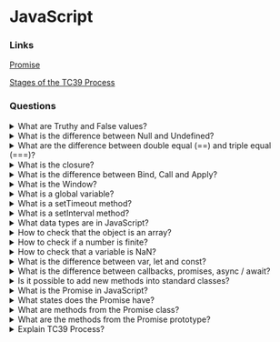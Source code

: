 # JavaScript

### Links

[Promise](https://developer.mozilla.org/en-US/docs/Web/JavaScript/Reference/Global_Objects/Promise)

[Stages of the TC39 Process](https://nitayneeman.com/posts/introducing-all-stages-of-the-tc39-process-in-ecmascript/)

### Questions

<details>
  <summary>What are Truthy and False values?</summary>

What are Truthy and False values?

Falsy values:

false, 0, “”, undefined, NaN

Truthy values:

Truthy values are everything except falsy values.

</details>

<details>
  <summary>What is the difference between Null and Undefined?</summary>

Undefined can be found in different ways. Such as for not setting value, accessing elements or proper which do not exist.

For null a value, we will have to set it.

</details>

<details>
  <summary>What are the difference between double equal (==) and triple equal (===)?</summary>

Triple(===) check the value and type both.

Double(==) convert type and after that compare values. At the time of converting and, comparing it follows its own rules.

</details>

<details>
  <summary>What is the closure?</summary>

When we call or return a function inside of another method, they create a closed environment.

</details>

<details>
  <summary>What is the difference between Bind, Call and Apply?</summary>

If we have any method inside an object and we want to apply that to another one, in that case, we can use the Bind, Call and Apply method.

Firstly, Call: Need to call the Call method and send the object and parameters with separating a coma.

Secondly, Apply: It is possible to call the Applymethod and send the object and other parameters through an array.

Third, Bind: If it is needed to use a method, again and again, need to bind it with the new object. The bind creates a new function that will call the original one with context.

It is not possible to use Bind, Call and Apply with the arrow function.

</details>

<details>
  <summary>What is the Window?</summary>

A window is a global object that provides an interface for working with a DOM model of a document. It is possible to use the window object in each browser.

</details>

<details>
  <summary>What is a global variable?</summary>

A global variable is a variable that is available from any function.

</details>

<details>
  <summary>What is a setTimeout method?</summary>

The setTimeout method evaluates an expression or calls a function after a specified time.

</details>

<details>
  <summary>What is a setInterval method?</summary>

The setInterval method will continue calling the function until the interval would be active.

</details>

<details>
  <summary>What data types are in JavaScript?</summary>

The JavaScript language has two groups of data types: primitive data types and referential data types. The difference between the groups in access type. Primitive gets by value. Referential gets by link.
The data types: Number, BigInt, String, Boolean, null, undefined, Object, Symbol.

</details>

<details>
  <summary>How to check that the object is an array?</summary>

It is possible to check that object is an array by Array.isArray method or duck typing.

</details>

<details>
  <summary>How to check if a number is finite?</summary>

But they have a difference in behaviour. The global isFinite try to turn the string value into a number.

</details>

<details>
  <summary>How to check that a variable is NaN?</summary>

- isNaN - return true for NaN and undefined.
- Number.isNaN - return true only for NaN.
- NaN only one variable that is not equal itself.

</details>

<details>
  <summary>What is the difference between var, let and const?</summary>

- var has a function visibility area and pops up
- let, const has a block visibility area and not pop up
- const cannot be reset

</details>

<details>
  <summary>What is the difference between callbacks, promises, async / await?</summary>

All of them are ways for working with async functionality.

- Callback allows putting function that will run with the result of the async operation.
- Promises is a modern way of working with async functionality. A promise is an object that contains its state and is a microtask.
- Async / Await is syntax sugar that provides a more comfortable way to work with promises.

</details>

<details>
  <summary>Is it possible to add new methods into standard classes?</summary>

It is possible, but it is not good practice.

</details>

<details>
  <summary>What is the Promise in JavaScript?</summary>

A promise is an object that stores its state (pending, fulfilled, rejected). It is a more high-tech functionality for working with async code in JavaScript.

</details>

<details>
  <summary>What states does the Promise have?</summary>

- pending: initial state, neither fulfilled nor rejected.
- fulfilled: meaning that the operation was successful.
- rejected: meaning that the operation failed.

</details>

<details>
  <summary>What are methods from the Promise class?</summary>

- .resolve - cover value into success promise.
- .reject - cover value into error handler.
- .all - wait for all success promises or reject them if one has an error.
- .allSettled - returns all resolved and rejected Promises.
- .race - returns first success of failure promise.
- .any - returns any successful promise.

</details>

<details>
  <summary>What are the methods from the Promise prototype?</summary>

- then - set success and error handler.
- .catch - set error handler.
- .finaly - set a handler that is not dependent on the result (error or success).

</details>

<details>
  <summary>Explain TC39 Process?</summary>

This process is built from five stages, starting with stage zero. Any proposal for a change in the specification goes through these stages.

- Stage 0 (Strawperson):
  It represents an initial idea for adding or changing the specification.
- Stage 1 (Proposal):
  It describes a discrete problem or general need, suggests a shape of the solution and points out potential challenges.
- Stage 2 (Draft):
  It describes the syntax, semantics and APIs, although it can have 'todo' comments or placeholders. An experimental implementation should be runnable by a browser or a build-time transpiler.
- Stage 3 (Candidate):
  It is ready for feedback and refinements from implementations and users.
- Stage 4 (Finished):
  It indicates that the proposal is ready to be included in the latest draft of the specification - and be delivered with its next edition.

</details>
